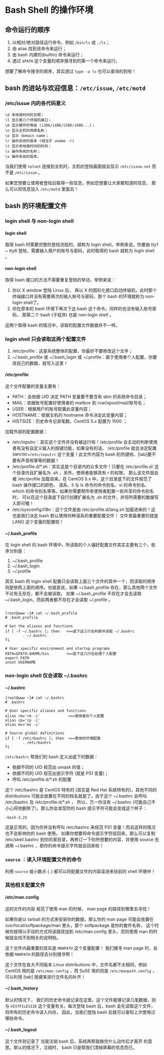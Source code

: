 # Bash Shell 的操作环境

## 命令运行的顺序
1. 以相对/绝对路径运行命令，例如 `/bin/ls` 或 `./ls`；
1. 由 alias 找到该命令来运行；
1. 由 bash 内建的(builtin) 命令来运行；
1. 透过 `$PATH` 这个变量的顺序搜寻到的第一个命令来运行。

想要了解命令搜寻的顺序，其实透过 `type -a ls` 也可以查询的到啦！

## bash 的进站与欢迎信息：`/etc/issue`, `/etc/motd`
### /etc/issue 内的各代码意义
```
\d 本地端时间的日期；
\l 显示第几个终端机接口；
\m 显示硬件的等级 (i386/i486/i586/i686...)；
\n 显示主机的网络名称；
\o 显示 domain name；
\r 操作系统的版本 (相当于 uname -r)
\t 显示本地端时间的时间；
\s 操作系统的名称；
\v 操作系统的版本。
```
当我们使用 `telnet` 连接到主机时，主机的登陆画面就会显示 `/etc/issue.net` 而不是 `/etc/issue` 。

如果您想要让使用者登陆后取得一些信息，例如您想要让大家都知道的信息， 那么可以将信息加入 `/etc/motd` 里面去！

## bash 的环境配置文件

### login shell 与 non-login shell
#### login shell
取得 bash 时需要完整的登陆流程的，就称为 login shell。举例来说，你要由 tty1 ~ tty6 登陆，需要输入用户的账号与密码，此时取得的 bash 就称为 login shell 。
#### non-login shell
取得 bash 接口的方法不需要重复登陆的举动，举例来说：
1. 你以 X window 登陆 Linux 后， 再以 X 的图形化接口启动终端机，此时那个终端接口并没有需要再次的输入账号与密码，那个 bash 的环境就称为 non-login shell了。
2. 你在原本的 bash 环境下再次下达 bash 这个命令，同样的也没有输入账号密码， 那第二个 bash (子程序) 也是 non-login shell 。

这两个取得 bash 的情况中，读取的配置文件数据并不一样。

### login shell 只会读取这两个配置文件
1. /etc/profile：这是系统整体的配置，你最好不要修改这个文件；
1. ~/.bash_profile 或 ~/.bash_login 或 ~/.profile：属于使用者个人配置，你要改自己的数据，就写入这里！

#### /etc/profile
这个文件配置的变量主要有：
- PATH：会依据 UID 决定 PATH 变量要不要含有 sbin 的系统命令目录；
- MAIL：依据账号配置好使用者的 mailbox 到 /var/spool/mail/账号名；
- USER：根据用户的账号配置此变量内容；
- HOSTNAME：依据主机的 hostname 命令决定此变量内容；
- HISTSIZE：历史命令记录笔数。CentOS 5.x 配置为 1000 ；

加载外部的配置数据：
- /etc/inputrc：其实这个文件并没有被运行啦！/etc/profile 会主动的判断使用者有没有自定义输入的按键功能，如果没有的话， /etc/profile 就会决定配置 `INPUTRC=/etc/inputrc` 这个变量！此文件内容为 bash 的热键啦、[tab]要不要有声音啦等等的数据！
- /etc/profile.d/\*.sh：其实这是个目录内的众多文件！只要在 /etc/profile.d/ 这个目录内且扩展名为 .sh ，另外，使用者能够具有 r 的权限， 那么该文件就会被 /etc/profile 加载进来。在 CentOS 5.x 中，这个目录底下的文件规范了 bash 操作接口的颜色、 语系、ll 与 ls 命令的命令别名、vi 的命令别名、which 的命令别名等等。如果你需要帮所有使用者配置一些共享的命令别名时， 可以在这个目录底下自行创建扩展名为 .sh 的文件，并将所需要的数据写入即可喔！
- /etc/sysconfig/i18n：这个文件是由 /etc/profile.d/lang.sh 加载进来的！这也是我们决定 bash 默认使用何种语系的重要配置文件！ 文件里最重要的就是 LANG 这个变量的配置啦！

#### ~/.bash_profile
在 login shell 的 bash 环境中，所读取的个人偏好配置文件其实主要有三个，依序分别是：
1. ~/.bash_profile
1. ~/.bash_login
1. ~/.profile

其实 bash 的 login shell 配置只会读取上面三个文件的其中一个，而读取的顺序则是依照上面的顺序。也就是说，如果 ~/.bash_profile 存在，那么其他两个文件不论有无存在，都不会被读取。 如果 ~/.bash_profile 不存在才会去读取 ~/.bash_login，而前两者都不存在才会读取 ~/.profile 。 
```

[root@www ~]# cat ~/.bash_profile
# .bash_profile

# Get the aliases and functions
if [ -f ~/.bashrc ]; then   <==底下这三行在判断并读取 ~/.bashrc
        . ~/.bashrc
fi

# User specific environment and startup programs
PATH=$PATH:$HOME/bin        <==底下这几行在处理个人配置
export PATH
unset USERNAME
```

### non-login shell 仅会读取 ~/.bashrc
#### ~/.bashrc
```
[root@www ~]# cat ~/.bashrc
# .bashrc

# User specific aliases and functions
alias rm='rm -i'             <==使用者的个人配置
alias cp='cp -i'
alias mv='mv -i'

# Source global definitions
if [ -f /etc/bashrc ]; then  <==整体的环境配置
        . /etc/bashrc
fi
```
`/etc/bashrc` 帮我们的 bash 定义出底下的数据：
- 依据不同的 UID 规范出 umask 的值；
- 依据不同的 UID 规范出提示字符 (就是 PS1 变量)；
- 呼叫 /etc/profile.d/\*.sh 的配置

这个 /etc/bashrc 是 CentOS 特有的 (其实是 Red Hat 系统特有的)，其他不同的 distributions 可能会放置在不同的档名就是了。由于这个 ~/.bashrc 会呼叫 /etc/bashrc 及 /etc/profile.d/\*.sh ， 所以，万一你没有 ~/.bashrc (可能自己不小心将他删除了)，那么你会发现你的 bash 提示字符可能会变成这个样子：
```
-bash-3.2$
```
这是正常的，因为你并没有呼叫 /etc/bashrc 来规范 PS1 变量！而且这样的情况也不会影响你的 bash 使用。 如果你想要将命令提示字符捉回来，那么可以复制 /etc/skel/.bashrc 到你的家目录，再修订一下你所想要的内容，并使用 source 去调用 ~/.bashrc ，那你的命令提示字符就会回来啦！

### `source` ：读入环境配置文件的命令
利用 `source` 或小数点 (`.`) 都可以将配置文件的内容读进来目前的 shell 环境中！

### 其他相关配置文件
#### /etc/man.config
这的文件的内容 规范了使用 man 的时候， man page 的路径到哪里去寻找！

如果你是以 tarball 的方式来安装你的数据，那么你的 man page 可能会放置在 /usr/local/softpackage/man 里头，那个 softpackage 是你的套件名称， 这个时候你就得以手动的方式将该路径加到 /etc/man.config 里头，否则使用 man 的时候就会找不到相关的说明档。

这个文件内最重要的其实是 `MANPATH` 这个变量配置！ 我们搜寻 man page 时，会依据 `MANPATH` 的路径去分别搜寻啊！

这个文件在各大不同版本 Linux distributions 中，文件名都不太相同，例如 CentOS 用的是 `/etc/man.config` ，而 SuSE 用的则是 `/etc/manpath.config` ， 可以利用 [tab] 按键来进行文件名的补齐！

#### ~/.bash_history
默认的情况下， 我们的历史命令就记录在这里。这个文件能够记录几笔数据，则与 `HISTFILESIZE` 这个变量有关。每次登陆 bash 后，bash 会先读取这个文件，将所有的历史命令读入内存， 因此，当我们登陆 bash 后就可以查知上次使用过哪些命令。

#### ~/.bash_logout
这个文件则记录了 当我注销 bash 后，系统再帮我做完什么动作后才离开 的意思。默认的情况下，注销时， bash 只是帮我们清掉屏幕的信息而已。

